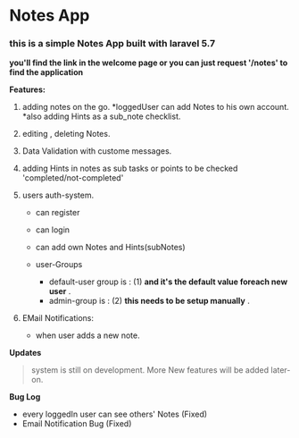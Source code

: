 # Notes App
### this is a simple Notes App built with laravel 5.7

__you'll find the link in the welcome page or you can just request '/notes' to find the application__

__Features:__
1. adding notes on the go.
	*loggedUser can add Notes to his own account.
	*also adding Hints as a sub_note checklist.
2. editing , deleting Notes.
3. Data Validation with custome messages.
4. adding Hints in notes as sub tasks or points to be checked 'completed/not-completed'
5. users auth-system.
	* can register
	* can login
	* can add own Notes and Hints(subNotes)
	
	* user-Groups
		* default-user group is : (1) __and it's the default value foreach new user__ .
		* admin-group is : (2) __this needs to be setup manually__ .

6. EMail Notifications:
	* when user adds a new note.

__Updates__
> system is still on development. More New features will be added later-on.

__Bug Log__
* every loggedIn user can see others' Notes (Fixed)
* Email Notification Bug (Fixed)
